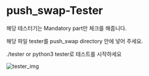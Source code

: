 # push_swap-Tester

해당 테스터기는 Mandatory part만 체크를 해줍니다.

해당 파일 tester를 push_swap directory 안에 넣어 주세요.

./tester or python3 tester로 테스트를 시작하세요


![tester_img](https://github.com/ausungju/push_swap-Tester/assets/58778326/8f5d8538-7e9b-4c00-93c8-2e9ff2d18127)
